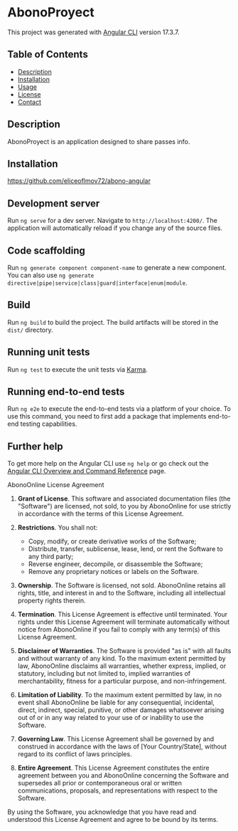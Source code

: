 # AbonoProyect

This project was generated with [Angular CLI](https://github.com/angular/angular-cli) version 17.3.7.


## Table of Contents

- [Description](#description)
- [Installation](#installation)
- [Usage](#usage)
- [License](#license)
- [Contact](#contact)

## Description

AbonoProyect is an application designed to share passes info.

## Installation
https://github.com/eliceoflmov72/abono-angular

## Development server

Run `ng serve` for a dev server. Navigate to `http://localhost:4200/`. The application will automatically reload if you change any of the source files.

## Code scaffolding

Run `ng generate component component-name` to generate a new component. You can also use `ng generate directive|pipe|service|class|guard|interface|enum|module`.

## Build

Run `ng build` to build the project. The build artifacts will be stored in the `dist/` directory.

## Running unit tests

Run `ng test` to execute the unit tests via [Karma](https://karma-runner.github.io).

## Running end-to-end tests

Run `ng e2e` to execute the end-to-end tests via a platform of your choice. To use this command, you need to first add a package that implements end-to-end testing capabilities.

## Further help

To get more help on the Angular CLI use `ng help` or go check out the [Angular CLI Overview and Command Reference](https://angular.io/cli) page.


AbonoOnline License Agreement

1. **Grant of License**. This software and associated documentation files (the "Software") are licensed, not sold, to you by AbonoOnline for use strictly in accordance with the terms of this License Agreement.

2. **Restrictions**. You shall not:
   - Copy, modify, or create derivative works of the Software;
   - Distribute, transfer, sublicense, lease, lend, or rent the Software to any third party;
   - Reverse engineer, decompile, or disassemble the Software;
   - Remove any proprietary notices or labels on the Software.

3. **Ownership**. The Software is licensed, not sold. AbonoOnline retains all rights, title, and interest in and to the Software, including all intellectual property rights therein.

4. **Termination**. This License Agreement is effective until terminated. Your rights under this License Agreement will terminate automatically without notice from AbonoOnline if you fail to comply with any term(s) of this License Agreement.

5. **Disclaimer of Warranties**. The Software is provided "as is" with all faults and without warranty of any kind. To the maximum extent permitted by law, AbonoOnline disclaims all warranties, whether express, implied, or statutory, including but not limited to, implied warranties of merchantability, fitness for a particular purpose, and non-infringement.

6. **Limitation of Liability**. To the maximum extent permitted by law, in no event shall AbonoOnline be liable for any consequential, incidental, direct, indirect, special, punitive, or other damages whatsoever arising out of or in any way related to your use of or inability to use the Software.

7. **Governing Law**. This License Agreement shall be governed by and construed in accordance with the laws of [Your Country/State], without regard to its conflict of laws principles.

8. **Entire Agreement**. This License Agreement constitutes the entire agreement between you and AbonoOnline concerning the Software and supersedes all prior or contemporaneous oral or written communications, proposals, and representations with respect to the Software.

By using the Software, you acknowledge that you have read and understood this License Agreement and agree to be bound by its terms.

